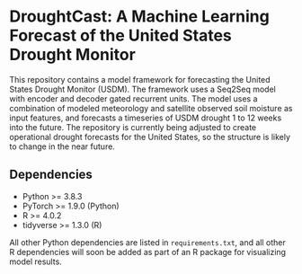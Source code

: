 # DroughtCast: A Machine Learning Forecast of the United States Drought Monitor
This repository contains a model framework for forecasting the United States Drought Monitor (USDM). The framework uses
a Seq2Seq model with encoder and decoder gated recurrent units. The model uses a combination of modeled meteorology and 
satellite observed soil moisture as input features, and forecasts a timeseries of USDM drought 1 to 12 weeks into the 
future. The repository is currently being adjusted to create operational drought forecasts for the United States, so the 
structure is likely to change in the near future. 

## Dependencies
- Python >= 3.8.3 
- PyTorch >= 1.9.0 (Python)
- R >= 4.0.2
- tidyverse >= 1.3.0 (R)

All other Python dependencies are listed in `requirements.txt`, and all other R dependencies will soon be added as part of
an R package for visualizing model results.